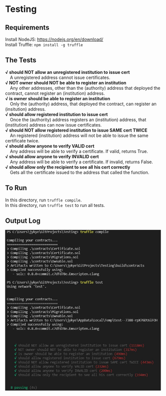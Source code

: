 # Testing
## Requirements
Install NodeJS: https://nodejs.org/en/download/  
Install Truffle: `npm install -g truffle`  

## The Tests  
**√ should NOT allow an unregistered institution to issue cert**   
&nbsp; &nbsp; A unregistered address cannot issue certificates.   
**√ NOT owner should NOT be able to register an institution**      
&nbsp; &nbsp; Any other addresses, other than the (authority) address that deployed the contract, cannot register an (institution) address.   
**√ is owner should be able to register an institution**    
&nbsp; &nbsp; Only the (authority) address, that deployed the contract, can register an (insitution) address.  
**√ should allow registered institution to issue cert**          
&nbsp; &nbsp; Once the (authority) address registers an (institution) address, that (institution) address can now issue certificates.  
**√ should NOT allow registered institution to issue SAME cert TWICE**          
&nbsp; &nbsp; An registered (institution) address will not be able to issue the same certificate twice.     
**√ should allow anyone to verify VALID cert**   
&nbsp; &nbsp; Any address will be able to verify a certificate. If valid, returns True.  
**√ should allow anyone to verify INVALID cert**          
&nbsp; &nbsp; Any address will be able to verify a certificate. If invalid, returns False.  
**√ should allow only the recipient to see all his cert correctly**          
&nbsp; &nbsp; Gets all the certificate issued to the address that called the function.

## To Run
In this directory, run `truffle compile`.  
In this directory, run `truffle test` to run all tests.

## Output Log  
![Output Log Image](outputLog.JPG) 
